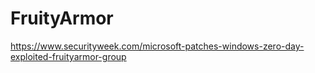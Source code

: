# FruityArmor

https://www.securityweek.com/microsoft-patches-windows-zero-day-exploited-fruityarmor-group
